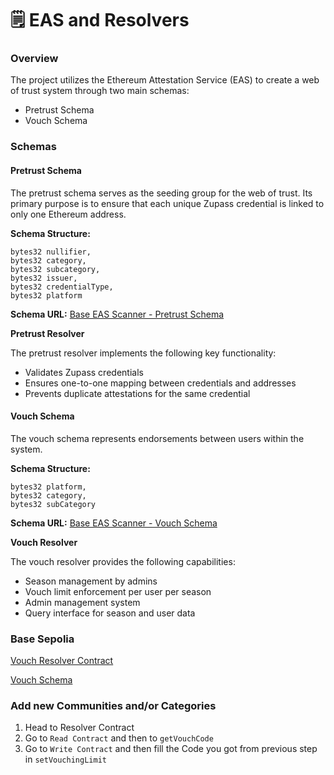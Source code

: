 # 🗒️ EAS and Resolvers

### Overview

The project utilizes the Ethereum Attestation Service (EAS) to create a web of trust system through two main schemas:

* Pretrust Schema
* Vouch Schema

### Schemas

#### Pretrust Schema

The pretrust schema serves as the seeding group for the web of trust. Its primary purpose is to ensure that each unique Zupass credential is linked to only one Ethereum address.

**Schema Structure:**

```solidity
bytes32 nullifier,
bytes32 category,
bytes32 subcategory,
bytes32 issuer,
bytes32 credentialType,
bytes32 platform
```

**Schema URL:** [Base EAS Scanner - Pretrust Schema](https://base.easscan.org/schema/view/0xe6428e26d2e2c1a92ac3f5b30014a228940017aa3e621e9f16f02f0ecb748de9)

**Pretrust Resolver**

The pretrust resolver implements the following key functionality:

* Validates Zupass credentials
* Ensures one-to-one mapping between credentials and addresses
* Prevents duplicate attestations for the same credential

#### Vouch Schema

The vouch schema represents endorsements between users within the system.

**Schema Structure:**

```solidity
bytes32 platform,
bytes32 category,
bytes32 subCategory
```

**Schema URL:** [Base EAS Scanner - Vouch Schema](https://base.easscan.org/schema/view/0xb6b4f5642693a970d1c43bfd55b34a6a32cdce692c390958f201a5f529eb6893)

**Vouch Resolver**

The vouch resolver provides the following capabilities:

* Season management by admins
* Vouch limit enforcement per user per season
* Admin management system
* Query interface for season and user data

### Base Sepolia

[Vouch Resolver Contract ](https://sepolia.basescan.org/address/0x000000abc3f5670c699c40bf8aedb99a145524ae#readContract)

[Vouch Schema](https://base-sepolia.easscan.org/schema/view/0xa142412d946732a5a336236267a625ab2bc5c51b9d6f0703317bc979432ced66)



### Add new Communities and/or Categories

1. Head to Resolver Contract
2. Go to `Read Contract` and then to `getVouchCode`
3. Go to `Write Contract` and then fill the Code you got from previous step in `setVouchingLimit`&#x20;



